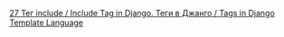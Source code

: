 


















































[27 Тег include / Include Tag in Django. Теги в Джанго / Tags in Django Template Language](https://www.youtube.com/watch?v=JkUNSLEF6cM&list=PLQAt0m1f9OHvGM7Y7jAQP8TKbBd3up4K2&index=28)
